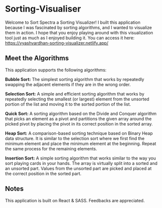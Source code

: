 # Sorting-Visualiser

Welcome to Sort Spectra a Sorting Visualizer! I built this application because I was fascinated by sorting algorithms, and I wanted to visualize them in action. I hope that you enjoy playing around with this visualization tool just as much as I enjoyed building it.
You can access it here: https://vyashvardhan-sorting-visualizer.netlify.app/

## Meet the Algorithms

This application supports the following algorithms:

**Bubble Sort:** The simplest sorting algorithm that works by repeatedly swapping the adjacent elements if they are in the wrong order.

**Selection Sort:** A simple and efficient sorting algorithm that works by repeatedly selecting the smallest (or largest) element from the unsorted portion of the list and moving it to the sorted portion of the list.

**Quick Sort:** A sorting algorithm based on the Divide and Conquer algorithm that picks an element as a pivot and partitions the given array around the picked pivot by placing the pivot in its correct position in the sorted array.

**Heap Sort:** A comparison-based sorting technique based on Binary Heap data structure. It is similar to the selection sort where we first find the minimum element and place the minimum element at the beginning. Repeat the same process for the remaining elements.

**Insertion Sort:** A simple sorting algorithm that works similar to the way you sort playing cards in your hands. The array is virtually split into a sorted and an unsorted part. Values from the unsorted part are picked and placed at the correct position in the sorted part.

## Notes

This application is built on React & SASS. Feedbacks are appreciated.
